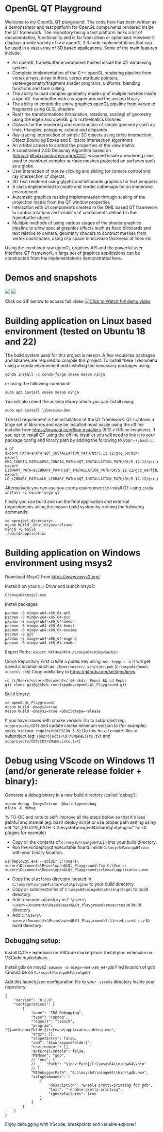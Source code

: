 # OpenGL QT Playground

Welcome to my OpenGL QT playground. The code here has been written as a demonstrator and test platform for OpenGL components rendered inside the QT framework. The repository being a test platform lacks a lot of documentation, functionality and is far from clean or optimised. However it displays a wide variety of raw openGL 3.3 code implementations that can be used in a vast array of 3D based applications. Some of the main features include:

* An openGL framebuffer environment hosted inside the QT windowing system
* Complete implementation of the C++ openGL rendering pipeline from vertex arrays, array buffers, vertex attribute pointers, vertex/geometry/fragment shader programs, uniforms, blending functions and face culling.
* The ability to load complex geometry made up of muliple meshes inside a openGL framebuffer with a wrapper around the assimp library
* The ability to control the entire graphics openGL pipeline from vertex to fragments using GLSL shaders
* Real time transformations (translation, rotations, scaling) of geometry using the eigen and openGL glm mathematics libraries 
* Classes for the rendering and construction of simple geometry such as lines, triangles, polygons, cuboid and ellipsoids
* Ray-tracing intersection of simple 3D objects using circle intersection, Object Bounding Boxes and Ellipsoid intersection algorithms
* An orbital camera to control the properties of the view matrix 
* A constrained 2.5D Delaunay Algorithm based on (https://github.com/artem-ogre/CDT) wrapped inside a rendering class used to construct complex surface meshes projected on surfaces such as a globe.
* User interaction of mouse clicking and sliding for camera control and ray intersection of objects
* 3D Text rendered using glyphs and billboards graphics for text wrappers
* A class implemented to create and render cubemaps for an immersive environment
* Automatic graphics resizing implementation through scaling of the projection matrix from the QT window properties
* Interaction with UI components created in the QML based QT framework to control rotations and visibility of components defined in the framebuffer object
* Multiple methods of using various stages of the shader graphics pipeline to allow special graphics effects such as fixed billboards and text relative to camera, geometry shaders to contruct meshes from vertex coordinates, using clip space to increase thickness of lines etc

Using the combined raw openGL graphics API and the powerful user interface QT framework, a large set of graphics applications can be constructed from the implementations demonstrated here. 

# Demos and snapshots

![](screenshots/screenshot_1.png)
![](screenshots/screenshot_2.png)

Click on GIF bellow to access full video
[![Click to Watch full demo video](screenshots/demo.gif)](https://youtu.be/h2WeD9wGdfo)

# Building application on Linux based environment (tested on Ubuntu 18 and 22)
The build system used for this project is meson. A few requisites packages and libraries are required to compile this project. To install these I recomend using a conda environment and installing the necessary packages using:

`conda install -c conda-forge cmake meson ninja`

or using the following command:

`sudo apt install cmake mesom ninja`

You will also need the assimp library which you can install using:

`sudo apt install libassimp-dev`

The last requirement is the installation of the QT framework. QT contains a large set of libraries and can be installed most easily using the offline installer from https://www.qt.io/offline-installers (5.12.x Offline Installers). If you opt to install QT using the offline installer you will need to link it to your package config and library path by adding the following to your `~/.bashrc`:

```
# QT
export PATH=$PATH:$QT_INSTALLATION_PATH/Qt/5.12.12/gcc_64/bin/
export PKG_CONFIG_PATH=$PKG_CONFIG_PATH:$QT_INSTALLATION_PATH/Qt/5.12.12/gcc_64/lib/pkgconfig/
export LIBRARY_PATH=$LIBRARY_PATH:$QT_INSTALLATION_PATH/Qt/5.12.12/gcc_64/lib/
export LD_LIBRARY_PATH=$LD_LIBRARY_PATH:$QT_INSTALLATION_PATH/Qt/5.12.12/gcc_64/lib/
```

Alternatively you can use you conda environment to install QT using
`conda install -c conda-forge qt`

Finally you can build and run the final application and external dependencies using the meson build system by running the following commands:

```
cd <project_directory>
meson build -Dbuildtype=release
ninja -C build
./build/application
```

# Building application on Windows environment using msys2

Download Msys2 from https://www.msys2.org/

Install it on your `C:/` Drive and launch msys2: 

`C:\msys64\msys2.exe`

Install packages:
```
pacman -S mingw-w64-x86_64-qt5
pacman -S mingw-w64-x86_64-gcc
pacman -S mingw-w64-x86_64-meson
pacman -S mingw-w64-x86_64-boost
pacman -S mingw-w64-x86_64-assimp
pacman -S git
pacman -S mingw-w64-x86_64-eigen3
pacman -S mingw-w64-x86_64-cmake
```

Export Paths:
`export PATH=$PATH:/c/msys64/mingw64/bin`

Clone Repository
First create a public key using:
`ssh-keygen -o`
It will get saved a location such as:  `/home/<user>/.ssh/<id>.pub` (`C:\msys64\home\<user>\.ssh`)
Copy public key to https://github.com/settings/keys
```
cd /c/Users/<user>/Documents/ && mkdir Repos && cd Repos
git clone git@github.com:tcppdev/openGLQt_Playground.git
```

Build binary:
```
cd openGLQt_Playground/
meson build -Dmsys2=true
meson build -Dmsys2=true -Dbuildtype=release
```

If you have issues with cmake version:
Go to subproject (eg: `subprojects/CDT`) and update cmake minimum version to (for example):
`cmake_minimum_required(VERSION 3.5)`
Do this for all cmake files in subproject (eg: `subprojects/CDT/CMakeLists.txt` and `subprojects/CDT/CDT/CMakeLists.txt`)

# Debug using VScode on Windows 11 (and/or generate release folder + binary):
Generate a debug binary in a new build directory (called 'debug'):
```
meson debug -Dmsys2=true -Dbuildtype=debug
ninja -C debug
```

% TO-DO and note to self: Improve all the steps below so that it's less painful and manual (eg: bash deploy script or use proper path setting using set "QT_PLUGIN_PATH=C:\msys64\mingw64\share\qt5\plugins" for Qt plugins for example)

* Copy all the contents of `C:\msys64\mingw64\bin` into your build directory.
* Run the windeployqt executable found inside `C:\msys64\mingw64\bin` with your binary location. 
```
windeployqt.exe --qmldir C:\Users\<user>\Documents\Repos\openGLQt_Playground\fbo C:\Users\<user>\Documents\Repos\openGLQt_Playground\release\application.exe
```
* Copy the `platforms` directory located in `C:\msys64\mingw64\share\qt5\plugins` to your build directory.
* Copy all subdirectories of `C:\msys64\mingw64\share\qt5\qml` to build directory.
* Add resources directory in `C:\Users\<user>\Documents\Repos\openGLQt_Playground\resources` to build directory.
* Add  `C:\Users\<user>\Documents\Repos\openGLQt_Playground\filtered_coast.csv` to build directory.

## Debugging setup:

Install C/C++ extension on VSCode marketplace.
Install json extension on VSCode marketplace.

Install gdb on msys2:
```pacman -S mingw-w64-x86_64-gdb```
Find location of gdb (Should be on `C:\msys64\mingw64\bin\gdb`)

Add this launch.json configuration file to your `.vscode` directory inside your repository:
```
{
    "version": "0.2.0",
    "configurations": [
        {
            "name": "FBO Debugging",
            "type": "cppdbg",
            "request": "launch",
            "program": "${workspaceFolder}/release/application_debug.exe",
            "args": [],
            "stopAtEntry": false,
            "cwd": "${workspaceFolder}",
            "environment": [],
            "externalConsole": false,
            "MIMode": "gdb",
            // "env": {
            //     "Path": "${env:Path};C:\\msys64\\mingw64\\bin" 
            // },
            "MIDebuggerPath": "C:\\msys64\\mingw64\\bin\\gdb.exe",
            "setupCommands": [
                {
                    "description": "Enable pretty-printing for gdb",
                    "text": "-enable-pretty-printing",
                    "ignoreFailures": true
                }
            ]
        }
    ]
}
```

Enjoy debugging with VScode, breakpoints and variable explorer!